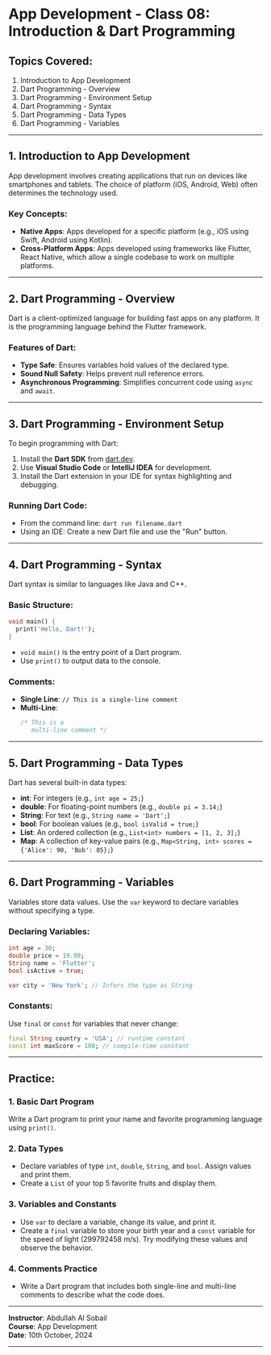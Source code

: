 # App Development - Class 08: Introduction & Dart Programming

## Topics Covered:
1. Introduction to App Development
2. Dart Programming - Overview
3. Dart Programming - Environment Setup
4. Dart Programming - Syntax
5. Dart Programming - Data Types
6. Dart Programming - Variables

---

## 1. Introduction to App Development
App development involves creating applications that run on devices like smartphones and tablets. The choice of platform (iOS, Android, Web) often determines the technology used.

### Key Concepts:
- **Native Apps**: Apps developed for a specific platform (e.g., iOS using Swift, Android using Kotlin).
- **Cross-Platform Apps**: Apps developed using frameworks like Flutter, React Native, which allow a single codebase to work on multiple platforms.

---

## 2. Dart Programming - Overview
Dart is a client-optimized language for building fast apps on any platform. It is the programming language behind the Flutter framework.

### Features of Dart:
- **Type Safe**: Ensures variables hold values of the declared type.
- **Sound Null Safety**: Helps prevent null reference errors.
- **Asynchronous Programming**: Simplifies concurrent code using `async` and `await`.

---

## 3. Dart Programming - Environment Setup
To begin programming with Dart:
1. Install the **Dart SDK** from [dart.dev](https://dart.dev/get-dart).
2. Use **Visual Studio Code** or **IntelliJ IDEA** for development.
3. Install the Dart extension in your IDE for syntax highlighting and debugging.

### Running Dart Code:
- From the command line: `dart run filename.dart`
- Using an IDE: Create a new Dart file and use the "Run" button.

---

## 4. Dart Programming - Syntax
Dart syntax is similar to languages like Java and C++.

### Basic Structure:
```dart
void main() {
  print('Hello, Dart!');
}
```

- `void main()` is the entry point of a Dart program.
- Use `print()` to output data to the console.

### Comments:
- **Single Line**: `// This is a single-line comment`
- **Multi-Line**: 
  ```dart
  /* This is a
     multi-line comment */
  ```

---

## 5. Dart Programming - Data Types
Dart has several built-in data types:
- **int**: For integers (e.g., `int age = 25;`)
- **double**: For floating-point numbers (e.g., `double pi = 3.14;`)
- **String**: For text (e.g., `String name = 'Dart';`)
- **bool**: For boolean values (e.g., `bool isValid = true;`)
- **List**: An ordered collection (e.g., `List<int> numbers = [1, 2, 3];`)
- **Map**: A collection of key-value pairs (e.g., `Map<String, int> scores = {'Alice': 90, 'Bob': 85};`)

---

## 6. Dart Programming - Variables
Variables store data values. Use the `var` keyword to declare variables without specifying a type.

### Declaring Variables:
```dart
int age = 30;
double price = 19.99;
String name = 'Flutter';
bool isActive = true;

var city = 'New York'; // Infers the type as String
```

### Constants:
Use `final` or `const` for variables that never change:
```dart
final String country = 'USA'; // runtime constant
const int maxScore = 100; // compile-time constant
```

---

## Practice:

### 1. Basic Dart Program
Write a Dart program to print your name and favorite programming language using `print()`.

### 2. Data Types
- Declare variables of type `int`, `double`, `String`, and `bool`. Assign values and print them.
- Create a `List` of your top 5 favorite fruits and display them.

### 3. Variables and Constants
- Use `var` to declare a variable, change its value, and print it.
- Create a `final` variable to store your birth year and a `const` variable for the speed of light (299792458 m/s). Try modifying these values and observe the behavior.

### 4. Comments Practice
- Write a Dart program that includes both single-line and multi-line comments to describe what the code does.

---

**Instructor**: Abdullah Al Sobail  
**Course**: App Development  
**Date**: 10th October, 2024

---